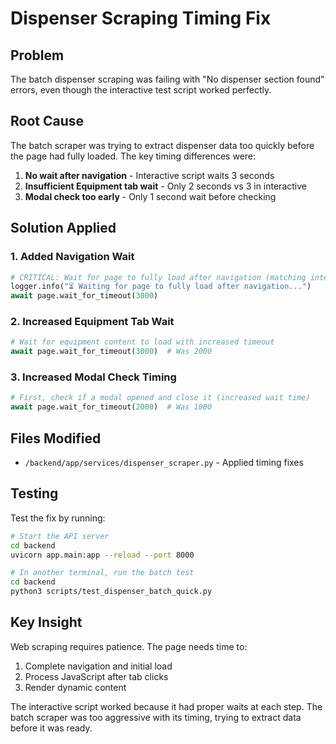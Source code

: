 # Dispenser Scraping Timing Fix

## Problem
The batch dispenser scraping was failing with "No dispenser section found" errors, even though the interactive test script worked perfectly.

## Root Cause
The batch scraper was trying to extract dispenser data too quickly before the page had fully loaded. The key timing differences were:

1. **No wait after navigation** - Interactive script waits 3 seconds
2. **Insufficient Equipment tab wait** - Only 2 seconds vs 3 in interactive
3. **Modal check too early** - Only 1 second wait before checking

## Solution Applied

### 1. Added Navigation Wait
```python
# CRITICAL: Wait for page to fully load after navigation (matching interactive script)
logger.info("⏳ Waiting for page to fully load after navigation...")
await page.wait_for_timeout(3000)
```

### 2. Increased Equipment Tab Wait
```python
# Wait for equipment content to load with increased timeout
await page.wait_for_timeout(3000)  # Was 2000
```

### 3. Increased Modal Check Timing
```python
# First, check if a modal opened and close it (increased wait time)
await page.wait_for_timeout(2000)  # Was 1000
```

## Files Modified
- `/backend/app/services/dispenser_scraper.py` - Applied timing fixes

## Testing
Test the fix by running:
```bash
# Start the API server
cd backend
uvicorn app.main:app --reload --port 8000

# In another terminal, run the batch test
cd backend
python3 scripts/test_dispenser_batch_quick.py
```

## Key Insight
Web scraping requires patience. The page needs time to:
1. Complete navigation and initial load
2. Process JavaScript after tab clicks
3. Render dynamic content

The interactive script worked because it had proper waits at each step. The batch scraper was too aggressive with its timing, trying to extract data before it was ready.